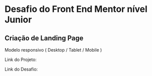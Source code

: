 # Desafio do Front End Mentor nível Junior
## Criação de Landing Page

Modelo responsivo ( Desktop / Tablet / Mobile )

Link do Projeto:

Link do Desafio: